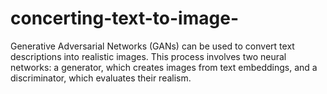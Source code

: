 # concerting-text-to-image-
Generative Adversarial Networks (GANs) can be used to convert text descriptions into realistic images. This process involves two neural networks: a generator, which creates images from text embeddings, and a discriminator, which evaluates their realism.
